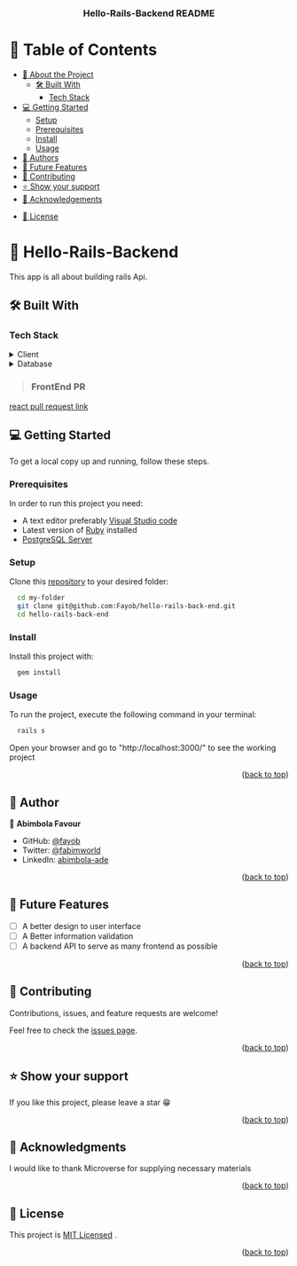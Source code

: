 <a name="readme-top"></a>

<div align="center">
  <h3><b>Hello-Rails-Backend README</b></h3>
</div>

# 📗 Table of Contents

- [📖 About the Project](#about-project)
  - [🛠 Built With](#built-with)
    - [Tech Stack](#tech-stack)
    <!-- - [Key Features](#key-features) -->
  <!-- - [🚀 Live Demo](#live-demo) -->
- [💻 Getting Started](#getting-started)
  - [Setup](#setup)
  - [Prerequisites](#prerequisites)
  - [Install](#install)
  - [Usage](#usage)
  <!-- - [Run tests](#run-tests) -->
  <!-- - [Deployment](#triangular_flag_on_post-deployment) -->
- [👥 Authors](#authors)
- [🔭 Future Features](#future-features)
- [🤝 Contributing](#contributing)
- [⭐️ Show your support](#support)
- [🙏 Acknowledgements](#acknowledgements)
<!-- - [❓ FAQ (OPTIONAL)](#faq) -->
- [📝 License](#license)

# 📖 Hello-Rails-Backend  <a name="about-project"></a>

This app is all about building rails Api.


## 🛠 Built With <a name="built-with"></a>

### Tech Stack <a name="tech-stack"></a>

<details>
  <summary>Client</summary>
  <ul>
    <li><a href="https://rubyonrails.org/">Ruby on Rails</a></li>
  </ul>
</details>

<details>
<summary>Database</summary>
  <ul>
    <li><a href="https://www.postgresql.org/">PostgreSQL</a></li>
  </ul>
</details>


> ### FrontEnd PR

[react pull request link](https://github.com/Fayob/hello-react-front-end/pull/1)

## 💻 Getting Started <a name="getting-started"></a>

To get a local copy up and running, follow these steps.


### Prerequisites

In order to run this project you need:

- A text editor preferably [Visual Studio code](https://code.visualstudio.com/)
- Latest version of [Ruby](https://www.ruby-lang.org/en/downloads/) installed
- [PostgreSQL Server](https://www.postgresql.org/download/)


### Setup

Clone this [repository](https://github.com/Fayob/hello-rails-back-end) to your desired folder:

```sh
  cd my-folder
  git clone git@github.com:Fayob/hello-rails-back-end.git
  cd hello-rails-back-end
```

### Install

Install this project with:

```sh
  gem install
```

### Usage

To run the project, execute the following command in your terminal:

```sh
  rails s
```

Open your browser and go to "http://localhost:3000/" to see the working project

<p align="right">(<a href="#readme-top">back to top</a>)</p>


## 👥 Author <a name="authors"></a>

👤 **Abimbola Favour**

- GitHub: [@fayob](https://github.com/fayob)
- Twitter: [@fabimworld](https://twitter.com/Fabimworld2536)
- LinkedIn: [abimbola-ade](http://linkedin.com/in/abimbola-ade/)

<p align="right">(<a href="#readme-top">back to top</a>)</p>

## 🔭 Future Features <a name="future-features"></a>

- [ ] A better design to user interface
- [ ] A Better information validation
- [ ] A backend API to serve as many frontend as possible

<p align="right">(<a href="#readme-top">back to top</a>)</p>

## 🤝 Contributing <a name="contributing"></a>

Contributions, issues, and feature requests are welcome!

Feel free to check the [issues page](../../issues/).

<p align="right">(<a href="#readme-top">back to top</a>)</p>


## ⭐️ Show your support <a name="support"></a>

If you like this project, please leave a star 😁

<p align="right">(<a href="#readme-top">back to top</a>)</p>

## 🙏 Acknowledgments <a name="acknowledgements"></a>

I would like to thank Microverse for supplying necessary materials

<p align="right">(<a href="#readme-top">back to top</a>)</p>


## 📝 License <a name="license"></a>

This project is [MIT Licensed](./LICENSE) .

<p align="right">(<a href="#readme-top">back to top</a>)</p>
